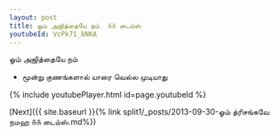 ```yaml
---
layout: post
title: ஓம் அஜித்தையே நம்  ௧௧ டைம்ஸ்
youtubeId: VcPk71_bNKA
---
```

 
 
 ஓம் அஜித்தையே நம்   
 
 -  மூன்று குணங்களால் யாரை வெல்ல முடியாது 
 
  
 
  
 
 
 
 
 
 


{% include youtubePlayer.html id=page.youtubeId %}
 
[Next]({{ site.baseurl }}{% link  split1/_posts/2013-09-30-ஓம் த்ரிசங்கவே நமஹ ௧௧ டைம்ஸ்.md%})
 
